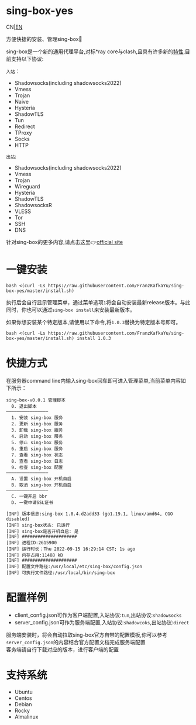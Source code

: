 # sing-box-yes
CN|[EN](./README_EN.md)  

方便快捷的安装、管理sing-box:100:  

sing-box是一个新的通用代理平台,对标*ray core与clash,且具有许多新的[特性](https://sing-box.sagernet.org/features/),目前支持以下协议:  

`入站`： 
- Shadowsocks(including shadowsocks2022)    
- Vmess  
- Trojan  
- Naive  
- Hysteria  
- ShadowTLS  
- Tun  
- Redirect  
- TProxy  
- Socks  
- HTTP  

`出站`:  
- Shadowsocks(including shadowsocks2022)    
- Vmess  
- Trojan 
- Wireguard  
- Hysteria  
- ShadowTLS  
- ShadowsocksR  
- VLESS  
- Tor  
- SSH
- DNS 

针对sing-box的更多内容,请点击这里:point_right:[official site](https://sing-box.sagernet.org/)
# 一键安装  
```
bash <(curl -Ls https://raw.githubusercontent.com/FranzKafkaYu/sing-box-yes/master/install.sh)
```    
执行后会自行显示管理菜单，通过菜单选项`1`将会自动安装最新release版本。与此同时，你也可以通过`sing-box install`来安装最新版本。  

如果你想安装某个特定版本,请使用以下命令,将`1.0.3`替换为特定版本号即可。  
```
bash <(curl -Ls https://raw.githubusercontent.com/FranzKafkaYu/sing-box-yes/master/install.sh) install 1.0.3
```
# 快捷方式
在服务器command line内输入sing-box回车即可进入管理菜单,当前菜单内容如下所示：  

```
sing-box-v0.0.1 管理脚本
  0. 退出脚本
————————————————
  1. 安装 sing-box 服务
  2. 更新 sing-box 服务
  3. 卸载 sing-box 服务
  4. 启动 sing-box 服务
  5. 停止 sing-box 服务
  6. 重启 sing-box 服务
  7. 查看 sing-box 状态
  8. 查看 sing-box 日志
  9. 检查 sing-box 配置
————————————————
  A. 设置 sing-box 开机自启
  B. 取消 sing-box 开机自启
————————————————
  C. 一键开启 bbr 
  D. 一键申请SSL证书
 
[INF] 版本信息:sing-box 1.0.4.d2add33 (go1.19.1, linux/amd64, CGO disabled) 
[INF] sing-box状态: 已运行
[INF] sing-box是否开机自启: 是
[INF] ##################### 
[INF] 进程ID:2615900 
[INF] 运行时长：Thu 2022-09-15 16:29:14 CST; 1s ago  
[INF] 内存占用:11488 kB 
[INF] ##################### 
[INF] 配置文件路径:/usr/local/etc/sing-box/config.json 
[INF] 可执行文件路径:/usr/local/bin/sing-box 
```   
# 配置样例    
- client_config.json可作为客户端配置,入站协议:`tun`,出站协议:`shadowsocks`  
- server_config.json可作为服务端配置,入站协议:`shadowcoks`,出站协议:`direct`  

服务端安装时，将会自动拉取sing-box官方自带的配置模板,你可以参考`server_config.json`的内容结合官方配置文档完成服务端配置  
客务端请自行下载对应的版本，进行客户端的配置  

# 支持系统  
- Ubuntu  
- Centos  
- Debian  
- Rocky  
- Almalinux    




